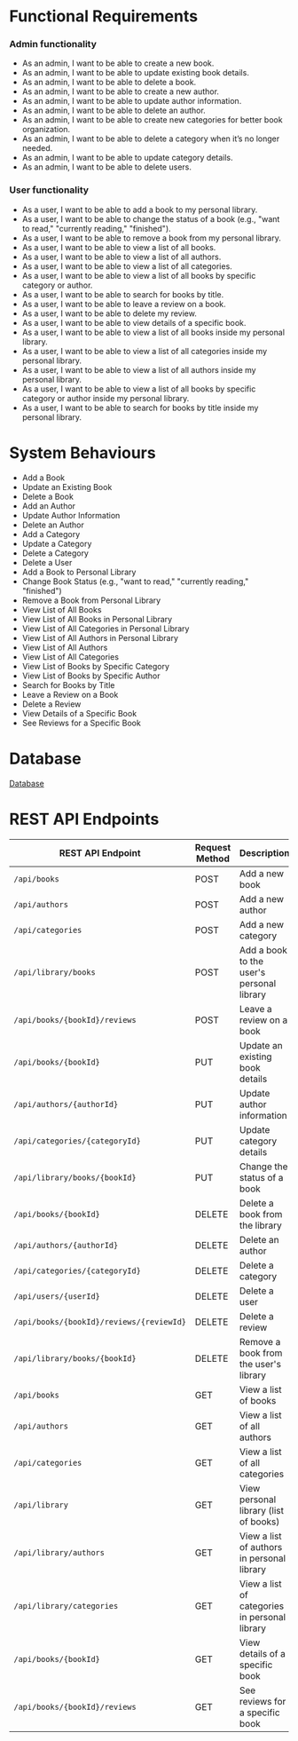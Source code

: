 # Functional Requirements

### Admin functionality
* As an admin, I want to be able to create a new book.
* As an admin, I want to be able to update existing book details.
* As an admin, I want to be able to delete a book.
* As an admin, I want to be able to create a new author.
* As an admin, I want to be able to update author information.
* As an admin, I want to be able to delete an author.
* As an admin, I want to be able to create new categories for better book organization.
* As an admin, I want to be able to delete a category when it’s no longer needed.
* As an admin, I want to be able to update category details.
* As an admin, I want to be able to delete users.

### User functionality
* As a user, I want to be able to add a book to my personal library.
* As a user, I want to be able to change the status of a book (e.g., "want to read," "currently reading," "finished").
* As a user, I want to be able to remove a book from my personal library.
* As a user, I want to be able to view a list of all books.
* As a user, I want to be able to view a list of all authors.
* As a user, I want to be able to view a list of all categories.
* As a user, I want to be able to view a list of all books by specific category or author.
* As a user, I want to be able to search for books by title.
* As a user, I want to be able to leave a review on a book.
* As a user, I want to be able to delete my review.
* As a user, I want to be able to view details of a specific book.
* As a user, I want to be able to view a list of all books inside my personal library.
* As a user, I want to be able to view a list of all categories inside my personal library.
* As a user, I want to be able to view a list of all authors inside my personal library.
* As a user, I want to be able to view a list of all books by specific category or author inside my personal library.
* As a user, I want to be able to search for books by title inside my personal library.

# System Behaviours

* Add a Book
* Update an Existing Book
* Delete a Book
* Add an Author
* Update Author Information
* Delete an Author
* Add a Category
* Update a Category
* Delete a Category
* Delete a User
* Add a Book to Personal Library
* Change Book Status (e.g., "want to read," "currently reading," "finished")
* Remove a Book from Personal Library
* View List of All Books
* View List of All Books in Personal Library
* View List of All Categories in Personal Library
* View List of All Authors in Personal Library
* View List of All Authors
* View List of All Categories
* View List of Books by Specific Category
* View List of Books by Specific Author
* Search for Books by Title
* Leave a Review on a Book
* Delete a Review
* View Details of a Specific Book
* See Reviews for a Specific Book

# Database

[Database](db.jpeg)

# REST API Endpoints

| **REST API Endpoint**                    | **Request Method** | **Description**                               | Query Parameters         |
|------------------------------------------|--------------------|-----------------------------------------------|--------------------------|
| `/api/books`                             | POST               | Add a new book                                |                          |
| `/api/authors`                           | POST               | Add a new author                              |                          |
| `/api/categories`                        | POST               | Add a new category                            |                          |
| `/api/library/books`                     | POST               | Add a book to the user's personal library     |                          |
| `/api/books/{bookId}/reviews`            | POST               | Leave a review on a book                      |                          |
| `/api/books/{bookId}`                    | PUT                | Update an existing book details               |                          |
| `/api/authors/{authorId}`                | PUT                | Update author information                     |                          |
| `/api/categories/{categoryId}`           | PUT                | Update category details                       |                          |
| `/api/library/books/{bookId}`            | PUT                | Change the status of a book                   | `status`                 |
| `/api/books/{bookId}`                    | DELETE             | Delete a book from the library                |                          |
| `/api/authors/{authorId}`                | DELETE             | Delete an author                              |                          |
| `/api/categories/{categoryId}`           | DELETE             | Delete a category                             |                          |
| `/api/users/{userId}`                    | DELETE             | Delete a user                                 |                          |
| `/api/books/{bookId}/reviews/{reviewId}` | DELETE             | Delete a review                               |                          |
| `/api/library/books/{bookId}`            | DELETE             | Remove a book from the user's library         |                          |
| `/api/books`                             | GET                | View a list of books                          | `categoryId`, `authorId` |
| `/api/authors`                           | GET                | View a list of all authors                    |                          |
| `/api/categories`                        | GET                | View a list of all categories                 |                          |
| `/api/library`                           | GET                | View personal library (list of books)         |                          |
| `/api/library/authors`                   | GET                | View a list of authors in personal library    |                          |
| `/api/library/categories`                | GET                | View a list of categories in personal library |                          |
| `/api/books/{bookId}`                    | GET                | View details of a specific book               |                          |
| `/api/books/{bookId}/reviews`            | GET                | See reviews for a specific book               | `bookId`                 |
